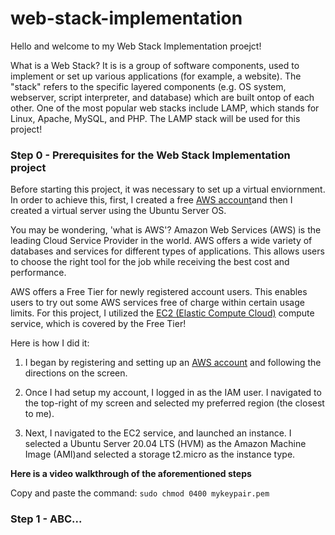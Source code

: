 # web-stack-implementation

Hello and welcome to my Web Stack Implementation proejct!

What is a Web Stack? It is is a group of software components, used to implement or set up various applications (for example, a website). The "stack" refers to the specific layered components (e.g. OS system, webserver, script interpreter, and database) which are built ontop of each other. One of the most popular web stacks include LAMP, which stands for Linux, Apache, MySQL, and PHP. The LAMP stack will be used for this project! 

### **Step 0 - Prerequisites for the Web Stack Implementation project**

Before starting this project, it was necessary to set up a virtual enviornment. In order to achieve this, first, I created a free [AWS account](https://aws.amazon.com/)and then I created a virtual server using the Ubuntu Server OS.

You may be wondering, 'what is AWS'? Amazon Web Services (AWS) is the leading Cloud Service Provider in the world. AWS offers a wide variety of databases and services for different types of applications. This allows users to choose the right tool for the job while receiving the best cost and performance. 

AWS offers a Free Tier for newly registered account users. This enables users to try out some AWS services free of charge within certain usage limits. For this project, I utilized the [EC2 (Elastic Compute Cloud)](https://aws.amazon.com/ec2/features/) compute service, which is covered by the Free Tier!

Here is how I did it:

1. I began by registering and setting up an [AWS account](https://portal.aws.amazon.com/billing/signup#/start) and following the directions on the screen.

2. Once I had setup my account, I logged in as the IAM user. I navigated to the top-right of my screen and selected my preferred region (the closest to me).

3. Next, I navigated to the EC2 service, and launched an instance. I selected a Ubuntu Server 20.04 LTS (HVM) as the Amazon Machine Image (AMI)and selected a storage t2.micro as the instance type.

**Here is a video walkthrough of the aforementioned steps** 

Copy and paste the command: `sudo chmod 0400 mykeypair.pem`



### **Step 1 - ABC...**